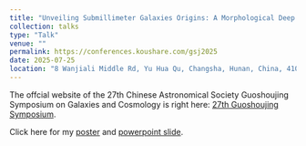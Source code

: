 ```yaml
---
title: "Unveiling Submillimeter Galaxies Origins: A Morphological Deep Dive"
collection: talks
type: "Talk"
venue: ""
permalink: https://conferences.koushare.com/gsj2025
date: 2025-07-25
location: "8 Wanjiali Middle Rd, Yu Hua Qu, Changsha, Hunan, China, 410007"
---
```


The offcial website of the 27th Chinese Astronomical Society Guoshoujing Symposium on Galaxies and Cosmology is right here: [27th Guoshoujing Symposium](https://conferences.koushare.com/gsj2025).

Click here for my [poster](https://drive.google.com/file/d/19BZ_VCdIWPjh-oxq6UUcJMWYxsEMx7fd/view?pli=1) and [powerpoint slide](https://docs.google.com/presentation/d/1YRDaLXU8OiqE7aTFlDpmDmjYKKftDmk2/edit?pli=1&slide=id.p18#slide=id.p18).

